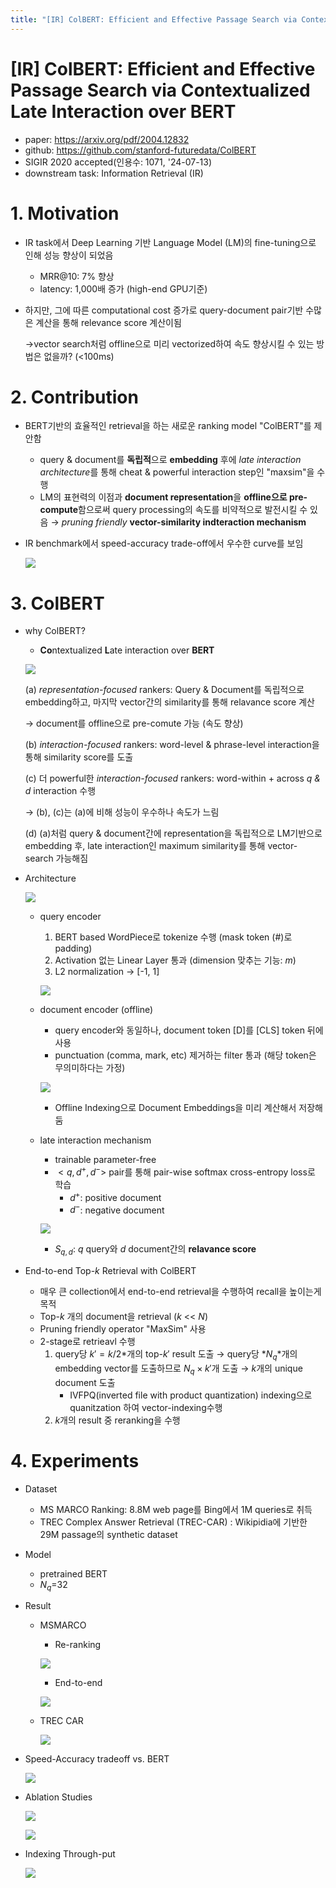 ```yaml
---
title: "[IR] ColBERT: Efficient and Effective Passage Search via Contextualized Late Interaction over BERT"
---
```

# [IR] ColBERT: Efficient and Effective Passage Search via Contextualized Late Interaction over BERT

- paper: https://arxiv.org/pdf/2004.12832
- github: https://github.com/stanford-futuredata/ColBERT
- SIGIR 2020 accepted(인용수: 1071, '24-07-13)
- downstream task: Information Retrieval (IR)

# 1. Motivation

- IR task에서 Deep Learning 기반 Language Model (LM)의 fine-tuning으로 인해 성능 향상이 되었음

  - MRR@10: 7% 향상
  - latency: 1,000배 증가 (high-end GPU기준)

- 하지만, 그에 따른 computational cost 증가로 query-document pair기반 수많은 계산을 통해 relevance score 계산이됨

  $\to$vector search처럼 offline으로 미리 vectorized하여 속도 향상시킬 수 있는 방법은 없을까? (<100ms)

# 2. Contribution

- BERT기반의 효율적인 retrieval을 하는 새로운 ranking model "ColBERT"를 제안함

  - query & document를 **독립적**으로 **embedding** 후에 *late interaction architecture*를 통해 cheat & powerful interaction step인 "maxsim"을 수행
  - LM의 표현력의 이점과 **document representation**을 **offline으로 pre-compute**함으로써 query processing의 속도를 비약적으로 발전시킬 수 있음 $\to$ *pruning friendly* **vector-similarity indteraction mechanism**

- IR benchmark에서 speed-accuracy trade-off에서 우수한 curve를 보임

  ![](../images/2024-07-15/image-20240715232406040.png)

# 3. ColBERT 

- why ColBERT? 

  - **Co**ntextualized **L**ate interaction over **BERT**

  ![](../images/2024-07-15/image-20240715233107622.png)

  (a) *representation-focused* rankers: Query & Document를 독립적으로 embedding하고, 마지막 vector간의 similarity를 통해 relavance score 계산

  $\to$ document를 offline으로 pre-comute 가능 (속도 향상)

  (b) *interaction-focused* rankers: word-level & phrase-level interaction을 통해 similarity score를 도출

  (c) 더 powerful한 *interaction-focused* rankers: word-within + across *q & d* interaction 수행

  $\to$ (b), (c)는 (a)에 비해 성능이 우수하나 속도가 느림

  (d) (a)처럼 query & document간에 representation을 독립적으로 LM기반으로 embedding 후, late interaction인 maximum similarity를 통해 vector-search 가능해짐

- Architecture

  ![](../images/2024-07-15/image-20240715233934388.png)

  - query encoder

    1. BERT based WordPiece로 tokenize 수행 (mask token (#)로 padding)
    2. Activation 없는 Linear Layer 통과 (dimension 맞추는 기능: *m*)
    3. L2 normalization $\to$ [-1, 1]

    ![](../images/2024-07-15/image-20240715234047192.png)

  - document encoder (offline)

    - query encoder와 동일하나, document token [D]를 [CLS] token 뒤에 사용
    - punctuation (comma, mark, etc) 제거하는 filter 통과 (해당 token은 무의미하다는 가정)

    ![](../images/2024-07-15/image-20240715234445684.png)

    - Offline Indexing으로 Document Embeddings을 미리 계산해서 저장해둠


  - late interaction mechanism

    - trainable parameter-free
    - $<q, d^+, d^->$ pair를 통해 pair-wise softmax cross-entropy loss로 학습
      - $d^+$: positive document
      - $d^-$: negative document

    ![](../images/2024-07-15/image-20240715234548149.png)

    - $S_{q,d}$: *q* query와 *d* document간의 **relavance score**

- End-to-end Top-*k* Retrieval with ColBERT

  - 매우 큰 collection에서 end-to-end retrieval을 수행하여 recall을 높이는게 목적 
  - Top-*k* 개의 document을 retrieval (*k* << *N*)
  - Pruning friendly operator "MaxSim" 사용
  - 2-stage로 retrieavl 수행
    1. query당  $k'=k/2$*개의 top-$k'$ result 도출 $\to$ query당 *$N_q$*개의 embedding vector를 도출하므로 $N_q \times k'$개 도출 $\to$ *k*개의 unique document 도출
       - IVFPQ(inverted file with product quantization) indexing으로 quanitzation 하여 vector-indexing수행
    2. *k*개의 result 중 reranking을 수행


# 4. Experiments

- Dataset
  - MS MARCO Ranking: 8.8M web page를 Bing에서 1M queries로 취득
  - TREC Complex Answer Retrieval (TREC-CAR) : Wikipidia에 기반한 29M passage의 synthetic dataset
- Model
  - pretrained BERT
  - $N_q$=32

- Result

  - MSMARCO

    - Re-ranking

    ![](../images/2024-07-15/image-20240716081639603.png)

    - End-to-end

    ![](../images/2024-07-15/image-20240716081659637.png)

  - TREC CAR

    ![](../images/2024-07-15/image-20240716081832798.png)

- Speed-Accuracy tradeoff vs. BERT

  ![](../images/2024-07-15/image-20240716081722666.png)

- Ablation Studies

  ![](../images/2024-07-15/image-20240716081912404.png)

  ![](../images/2024-07-15/image-20240716081929300.png)

- Indexing Through-put

  ![](../images/2024-07-15/image-20240716081947883.png)
